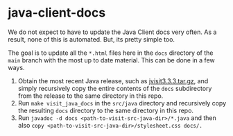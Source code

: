 # java-client-docs

We do not expect to have to update the Java Client docs very often.
As a result, none of this is automated.
But, its pretty simple too.

The goal is to update all the `*.html` files here in the `docs` directory of the `main` branch with the most up to date material.
This can be done in a few ways.

1. Obtain the most recent Java release, such as [jvisit3.3.3.tar.gz](https://github.com/visit-dav/visit/releases/download/v3.3.3/jvisit3.3.3.tar.gz), and simply recursively copy the entire contents of the `docs` subdirectory from the release to the same directory in this repo.
1. Run `make visit_java_docs` in the `src/java` directory and recursively copy the resulting `docs` directory to the same directory in this repo.
1. Run `javadoc -d docs <path-to-visit-src-java-dir>/*.java` and then also `copy <path-to-visit-src-java-dir>/stylesheet.css docs/.`
